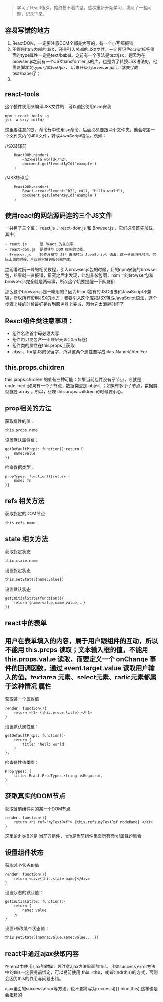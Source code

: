 >学习了React很久，始终摸不着门路，这次重新开始学习，发现了一些问题，记录下来。

容易写错的地方
-
1. ReactDOM，一定要注意DOM全部是大写的，有一个小写都报错
2. 不管是html内部的JSX，还是引入外部的JSX文件，一定要记住script标签里面的type属性一定是text/babel。之前有一个写法是text/jsx，是因为在browser.js之前有一个JSXtransformer.js的库，也是为了转换JSX语法的，他需要脚本的type写成text/jsx， 后来升级为browser.js后，就要写成text/babel了；
3. 

react-tools
-
这个插件使用来编译JSX文件的，可以直接使用npm安装

    npm i react-tools -g
    jsx -w src/ build/
这里要注意的是，命令行中使用jsx命令，后面必须要跟两个文件夹，他会吧第一个文件夹内的JSX文件，转成JavaScript语法，例如：

 //SX转译前

        ReactDOM.render(
            <h2>Hello world</h2>, 
            document.getElementById('example')
        )
//JSX转译后

        ReactDOM.render(
            React.createElement("h2", null, "Hello world"), 
            document.getElementById('example')
        )

使用react的网站源码连的三个JS文件
-
一共用了三个库： react.js 、react-dom.js 和 Browser.js ，它们必须首先加载。其中，
```
- react.js      是 React 的核心库，
- react-dom.js  是提供与 DOM 相关的功能，
- Browser.js    的作用是将 JSX 语法转为 JavaScript 语法，这一步很消耗时间，实际上线的时候，应该将它放到服务器完成。
```
之前看过阮一峰的相关教程，引入browser.js包的时候，用的npm安装的browser包，结果就一直报错，研究之后才发现，此包非彼包啊，npm上的browser包和browser.js完全就是两码事，所以这个坑要提醒一下队友们

那么这个browser.js是干嘛用的？因为React独有的JSC语法和JavaScript不兼容，所以所有使用JSX的地方，都要引入这个库把JSX转成JavaScript语法，这个步骤上线的时候最好是放到服务器上完成，因为它太消耗时间了

React组件类注意事项：
-
- 组件名称首字母必须大写
- 组件内只能包含一个顶层元素(顶层标签)
- 组件类的属性在this.props上获取
- class、for是JS的保留字，所以这两个属性要写成className和htmlFor

this.props.children
-
this.props.children 的值有三种可能：如果当前组件没有子节点，它就是 undefined ;如果有一个子节点，数据类型是 object ；如果有多个子节点，数据类型就是 array 。所以，处理 this.props.children 的时候要小心。


prop相关的方法
-

获取属性的值：
    
    this.props.name
设置默认属性值：
    
    getDefaultProps: function(){return {
        name:value
    }}
检查数据类型：
    
    propTypes: function(){return {
        name: fn
    }}

refs 相关方法
-
获取指定的DOM节点

    this.refs.name
state 相关方法
-
获取指定状态
    
    this.state.name
设置指定状态
    
    this.setState({name:value})
设置默认状态
    
    getInitialState(function(){
        return {name:value,name:value,..}
    })    
react中的表单
-
用户在表单填入的内容，属于用户跟组件的互动，所以不能用 this.props 读取；文本输入框的值，不能用 this.props.value 读取，而要定义一个 onChange 事件的回调函数，通过 event.target.value 读取用户输入的值。textarea 元素、select元素、radio元素都属于这种情况
属性
-
获取某一个属性值

    render: function(){
        return <h1> {this.props.title} </h1>
    }
设置默认属性值：
    
    getDefaultProps: function(){
        return {
            title: 'hello world'
        }
    },
检查属性值类型：
    
    PropTypes: {
        title: React.PropTypes.string.isRequired,
    }


获取真实的DOM节点
-
获取当前组件内的某一个DOM节点
    
    render: function(){
        return <h1 ref="myTextRef"> {this.refs.myTextRef.nodeName} </h1>
    }
这里的this指的是 当前的组件，refs是当前组件里面所有有ref属性的集合

设置组件状态
-
获取某个状态的值
    
    render: function(){
        return <div>{this.state.name}</div>
    }
设置状态的默认值：
    
    getInitialState: function(){
        return {
            name: value
        };
    }
设置/修改某个状态值：
    
    this.setState({namne:value,name:value,...})

react中通过ajax获取内容
-
在react中使用ajax的时候，要注意ajax方法里面的this，比如success,error方法中的this一定要提前绑定，可以提前使用_this =this，或者bind(this)的方式，否则会因为this的作用与问题出错。

ajax里面的success\error等方法，也不要简写为success(){}.bind(this),这样也是会报错的













